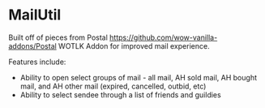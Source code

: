 # MailUtil

Built off of pieces from Postal https://github.com/wow-vanilla-addons/Postal
WOTLK Addon for improved mail experience.

Features include:
* Ability to open select groups of mail - all mail, AH sold mail, AH bought mail, and AH other mail (expired, cancelled, outbid, etc)
* Ability to select sendee through a list of friends and guildies
